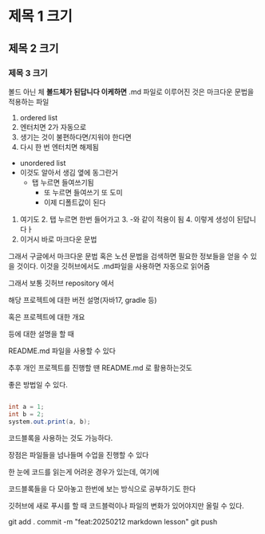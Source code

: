 # 제목 1 크기
## 제목 2 크기
### 제목 3 크기
볼드 아닌 체
__볼드체가 된답니다 이케하면__ 
.md 파일로 이루어진 것은 마크다운 문법을 적용하는 파일
1. ordered list
2. 엔터치면 2가 자동으로
3. 생기는 것이 불편하다면/지워야 한다면
4. 다시 한 번 엔터치면 해제됨

- unordered list
- 이것도 알아서 생김 옆에 동그란거
  - 탭 누르면 들여쓰기됨
    - 또 누르면 들여쓰기 또 도미
    - 이제 디폴트값이 된다 

1. 여기도
   2. 탭 누르면 한번 들어가고
      3. -와 같이 적용이 됨
      4. 이렇게 생성이 된답니다ㅏ
5. 이거시 바로 마크다운 문법
 
그래서 구글에서 마크다운 문법 혹은 노션 문법을 검색하면 
필요한 정보들을 얻을 수 있을 것이다.
이것을 깃허브에서도 .md파일을 사용하면 자동으로 읽어줌

그래서 보통 깃허브 repository 에서

해당 프로젝트에 대한 버전 설명(자바17, gradle 등)

혹은 프로젝트에 대한 개요

등에 대한 설명을 할 때

README.md 파일을 사용할 수 있다

추후 개인 프로젝트를 진행할 땐 README.md 로 활용하는것도 

좋은 방법일 수 있다.

```` java

int a = 1;
int b = 2;
system.out.print(a, b);

````

코드블록을 사용하는 것도 가능하다.

장점은 파일들을 넘나들며 수업을 진행할 수 있다

한 눈에 코드를 읽는게 어려운 경우가 있는데, 여기에

코드블록들을 다 모아놓고 한번에 보는 방식으로 공부하기도 한다

깃허브에 새로 푸시를 할 때
코드블럭이나 파일의 변화가 
있어야지만 올릴 수 있다.

git add .
commit -m "feat:20250212 markdown lesson"
git push

